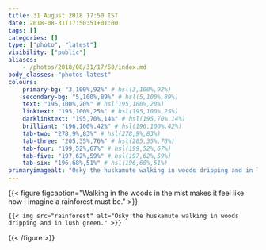 ```yaml
---
title: 31 August 2018 17:50 IST
date: 2018-08-31T17:50:51+01:00
tags: []
categories: []
type: ["photo", "latest"]
visibility: ["public"]
aliases:
    - /photos/2018/08/31/17/50/index.md
body_classes: "photos latest"
colours:
    primary-bg: "3,100%,92%" # hsl(3,100%,92%)
    secondary-bg: "5,100%,89%" # hsl(5,100%,89%)
    text: "195,100%,20%" # hsl(195,100%,20%)
    linktext: "195,100%,25%" # hsl(195,100%,25%)
    darklinktext: "195,70%,14%" # hsl(195,70%,14%)
    brilliant: "196,100%,42%" # hsl(196,100%,42%)
    tab-two: "278,9%,83%" # hsl(278,9%,83%)
    tab-three: "205,35%,76%" # hsl(205,35%,76%)
    tab-four: "199,52%,67%" # hsl(199,52%,67%)
    tab-five: "197,62%,59%" # hsl(197,62%,59%)
    tab-six: "196,68%,51%" # hsl(196,68%,51%)
primaryimagealt: "Osky the huskamute walking in woods dripping and in lush green."
---
```


{{< figure figcaption="Walking in the woods in the mist makes it feel like how I imagine a rainforest must be." >}}

    {{< img src="rainforest" alt="Osky the huskamute walking in woods dripping and in lush green." >}}

{{< /figure >}}
